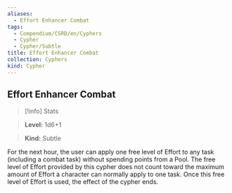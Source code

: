 ```yaml
---
aliases:
  - Effort Enhancer Combat
tags:
  - Compendium/CSRD/en/Cyphers
  - Cypher
  - Cypher/Subtle
title: Effort Enhancer Combat
collection: Cyphers
kind: Cypher
---
```

## Effort Enhancer Combat    
>[!info] Stats    
> **Level:** 1d6+1    
> **Kind:** Subtle  
    
For the next hour, the user can apply one free level of Effort to any task (including a combat task) without spending points from a Pool. The free level of Effort provided by this cypher does not count toward the maximum amount of Effort a character can normally apply to one task. Once this free level of Effort is used, the effect of the cypher ends.